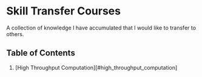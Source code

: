 # Skill Transfer Courses

A collection of knowledge I have accumulated that I would like to transfer to others.

## Table of Contents

1. [High Throughput Computation][#high_throughput_computation]
